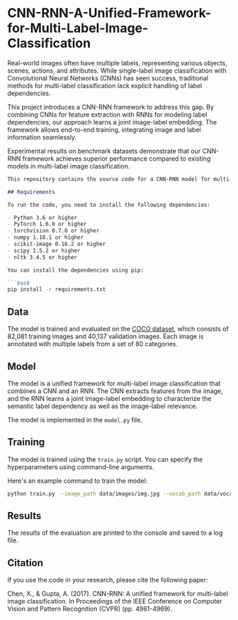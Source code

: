 # CNN-RNN-A-Unified-Framework-for-Multi-Label-Image-Classification

Real-world images often have multiple labels, representing various objects, scenes, actions, and attributes. While single-label image classification with Convolutional Neural Networks (CNNs) has seen success, traditional methods for multi-label classification lack explicit handling of label dependencies.

This project introduces a CNN-RNN framework to address this gap. By combining CNNs for feature extraction with RNNs for modeling label dependencies, our approach learns a joint image-label embedding. The framework allows end-to-end training, integrating image and label information seamlessly.

Experimental results on benchmark datasets demonstrate that our CNN-RNN framework achieves superior performance compared to existing models in multi-label image classification.


```markdown
This repository contains the source code for a CNN-RNN model for multi-label image classification. It's important to note that the model is not generating captions, but rather predicting labels for a given image.

## Requirements

To run the code, you need to install the following dependencies:

- Python 3.6 or higher
- PyTorch 1.6.0 or higher
- torchvision 0.7.0 or higher
- numpy 1.18.1 or higher
- scikit-image 0.16.2 or higher
- scipy 1.5.2 or higher
- nltk 3.4.5 or higher

You can install the dependencies using pip:

```bash
pip install -r requirements.txt
```

## Data

The model is trained and evaluated on the [COCO dataset](http://cocodataset.org/#home), which consists of 82,081 training images and 40,137 validation images. Each image is annotated with multiple labels from a set of 80 categories.


## Model

The model is a unified framework for multi-label image classification that combines a CNN and an RNN. The CNN extracts features from the image, and the RNN learns a joint image-label embedding to characterize the semantic label dependency as well as the image-label relevance.

The model is implemented in the `model.py` file.

## Training

The model is trained using the `train.py` script. You can specify the hyperparameters using command-line arguments.

Here's an example command to train the model:

```bash
python train.py --image_path data/images/img.jpg --vocab_path data/vocab.pkl --batch_size 256 --learning_rate 0.001 --num_epochs 10 --num_workers 4
```


## Results

The results of the evaluation are printed to the console and saved to a log file.



## Citation

If you use the code in your research, please cite the following paper:

Chen, X., & Gupta, A. (2017). CNN-RNN: A unified framework for multi-label image classification. In Proceedings of the IEEE Conference on Computer Vision and Pattern Recognition (CVPR) (pp. 4961-4969).


